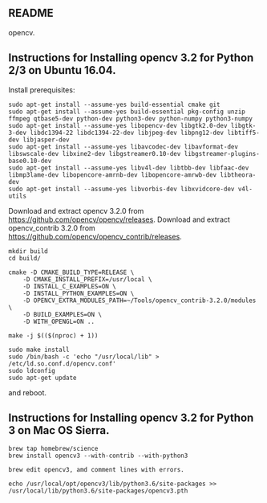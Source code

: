 ## README

opencv.

## Instructions for Installing opencv 3.2 for Python 2/3 on Ubuntu 16.04.

Install prerequisites:

```
sudo apt-get install --assume-yes build-essential cmake git
sudo apt-get install --assume-yes build-essential pkg-config unzip ffmpeg qtbase5-dev python-dev python3-dev python-numpy python3-numpy
sudo apt-get install --assume-yes libopencv-dev libgtk2.0-dev libgtk-3-dev libdc1394-22 libdc1394-22-dev libjpeg-dev libpng12-dev libtiff5-dev libjasper-dev
sudo apt-get install --assume-yes libavcodec-dev libavformat-dev libswscale-dev libxine2-dev libgstreamer0.10-dev libgstreamer-plugins-base0.10-dev
sudo apt-get install --assume-yes libv4l-dev libtbb-dev libfaac-dev libmp3lame-dev libopencore-amrnb-dev libopencore-amrwb-dev libtheora-dev
sudo apt-get install --assume-yes libvorbis-dev libxvidcore-dev v4l-utils
```

Download and extract opencv 3.2.0 from https://github.com/opencv/opencv/releases.
Download and extract opencv_contrib 3.2.0 from https://github.com/opencv/opencv_contrib/releases.

```
mkdir build
cd build/

cmake -D CMAKE_BUILD_TYPE=RELEASE \
	-D CMAKE_INSTALL_PREFIX=/usr/local \
	-D INSTALL_C_EXAMPLES=ON \
	-D INSTALL_PYTHON_EXAMPLES=ON \
	-D OPENCV_EXTRA_MODULES_PATH=~/Tools/opencv_contrib-3.2.0/modules \
	-D BUILD_EXAMPLES=ON \
	-D WITH_OPENGL=ON ..

make -j $(($(nproc) + 1))

sudo make install
sudo /bin/bash -c 'echo "/usr/local/lib" > /etc/ld.so.conf.d/opencv.conf'
sudo ldconfig
sudo apt-get update
```

and reboot.

## Instructions for Installing opencv 3.2 for Python 3 on Mac OS Sierra.

```
brew tap homebrew/science
brew install opencv3 --with-contrib --with-python3

brew edit opencv3, amd comment lines with errors.

echo /usr/local/opt/opencv3/lib/python3.6/site-packages >> /usr/local/lib/python3.6/site-packages/opencv3.pth
```

